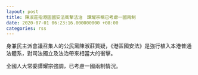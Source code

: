 ```yaml
---
layout: post
title: 陳淑莊指港區國安法衝擊法治　譚耀宗稱已考慮一國兩制
date: 2020-07-01 06:23:16.000000000 +08:00
categories: rss
---
```


身兼民主派會議召集人的公民黨陳淑莊質疑，《港區國安法》是強行植入本港普通法體系，對司法獨立及法治帶來相當大的衝擊。

全國人大常委譚耀宗強調，已考慮一國兩制情況。
